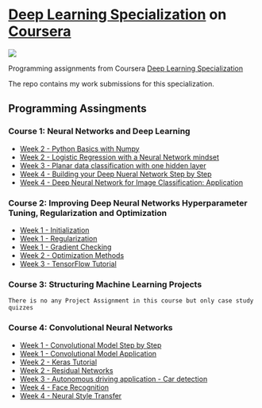 # [Deep Learning Specialization](https://www.coursera.org/programs/602fac0b-e81f-4793-9bdd-cc6392c9fc20?collectionId=&currentTab=CATALOG&productId=W62RsyrdEeeFQQqyuQaohA&productType=s12n&showMiniModal=true) on [Coursera](https://www.coursera.org/programs/602fac0b-e81f-4793-9bdd-cc6392c9fc20?currentTab=CATALOG)
![](https://d2wvfoqc9gyqzf.cloudfront.net/content/uploads/2018/09/deeplearning-logo-fb.png)


Programming assignments from Coursera [Deep Learning Specialization](https://www.coursera.org/programs/602fac0b-e81f-4793-9bdd-cc6392c9fc20?collectionId=&currentTab=CATALOG&productId=W62RsyrdEeeFQQqyuQaohA&productType=s12n&showMiniModal=true)

The repo contains my work submissions for this specialization. 

## Programming Assingments

### Course 1: Neural Networks and Deep Learning

* [Week 2 - Python Basics with Numpy](https://github.com/Shahrullo/Deep-Learning-Coursera/blob/main/1%20Neural%20Networks%20and%20Deep%20Learning/Python_Basics_With_Numpy_v3a.ipynb)
* [Week 2 - Logistic Regression with a Neural Network mindset](https://github.com/Shahrullo/Deep-Learning-Coursera/blob/main/1%20Neural%20Networks%20and%20Deep%20Learning/Logistic_Regression_with_a_Neural_Network_mindset_v6a.ipynb)
* [Week 3 - Planar data classification with one hidden layer](https://github.com/Shahrullo/Deep-Learning-Coursera/blob/main/1%20Neural%20Networks%20and%20Deep%20Learning/Planar_data_classification_with_onehidden_layer_v6c.ipynb)
* [Week 4 - Building your Deep Nueral Network Step by Step](https://github.com/Shahrullo/Deep-Learning-Coursera/blob/main/1%20Neural%20Networks%20and%20Deep%20Learning/Building_your_Deep_Neural_Network_Step_by_Step_v8a.ipynb)
* [Week 4 - Deep Neural Network for Image Classification: Application](https://github.com/Shahrullo/Deep-Learning-Coursera/blob/main/1%20Neural%20Networks%20and%20Deep%20Learning/Deep%2BNeural%2BNetwork%2B-%2BApplication%2Bv8.ipynb)

### Course 2: Improving Deep Neural Networks Hyperparameter Tuning, Regularization and Optimization
* [Week 1 - Initialization](https://github.com/Shahrullo/Deep-Learning-Coursera/tree/main/2%20Improving%20Deep%20Neural%20Networks%20Hyperparameter%20Tuning%2C%20Regularization%20and%20Optimization/Week%201/Initialization)
* [Week 1 - Regularization](https://github.com/Shahrullo/Deep-Learning-Coursera/tree/main/2%20Improving%20Deep%20Neural%20Networks%20Hyperparameter%20Tuning%2C%20Regularization%20and%20Optimization/Week%201/Regularization)
* [Week 1 - Gradient Checking](https://github.com/Shahrullo/Deep-Learning-Coursera/tree/main/2%20Improving%20Deep%20Neural%20Networks%20Hyperparameter%20Tuning%2C%20Regularization%20and%20Optimization/Week%201/Gradient%20Checking)
* [Week 2 - Optimization Methods](https://github.com/Shahrullo/Deep-Learning-Coursera/tree/main/2%20Improving%20Deep%20Neural%20Networks%20Hyperparameter%20Tuning%2C%20Regularization%20and%20Optimization/Week%202/OptimizationMethods)
* [Week 3 - TensorFlow Tutorial](https://github.com/Shahrullo/Deep-Learning-Coursera/tree/main/2%20Improving%20Deep%20Neural%20Networks%20Hyperparameter%20Tuning%2C%20Regularization%20and%20Optimization/Week%203)

### Course 3: Structuring Machine Learning Projects
 `There is no any Project Assignment in this course but only case study quizzes`
 
### Course 4: Convolutional Neural Networks
* [Week 1 - Convolutional Model Step by Step](https://github.com/Shahrullo/Deep-Learning-Coursera/blob/main/4%20Convolutional%20Neural%20Networks/week%201/Convolution_model_Step_by_Step_v2a.ipynb)
* [Week 1 - Convolutional Model Application](https://github.com/Shahrullo/Deep-Learning-Coursera/blob/main/4%20Convolutional%20Neural%20Networks/week%201/Convolution_model_Application_v1a.ipynb)
* [Week 2 - Keras Tutorial](https://github.com/Shahrullo/Deep-Learning-Coursera/blob/main/4%20Convolutional%20Neural%20Networks/week%202/Keras_Tutorial_v2a.ipynb)
* [Week 2 - Residual Networks](https://github.com/Shahrullo/Deep-Learning-Coursera/blob/main/4%20Convolutional%20Neural%20Networks/week%202/Residual_Networks_v2a.ipynb)
* [Week 3 - Autonomous driving application - Car detection](https://github.com/Shahrullo/Deep-Learning-Coursera/tree/main/4%20Convolutional%20Neural%20Networks/week%203)
* [Week 4 - Face Recognition](https://github.com/Shahrullo/Deep-Learning-Coursera/tree/main/4%20Convolutional%20Neural%20Networks/week%204/Face%20Recognition)
* [Week 4 - Neural Style Transfer](https://github.com/Shahrullo/Deep-Learning-Coursera/tree/main/4%20Convolutional%20Neural%20Networks/week%204/Neural%20Style%20Transfer)
